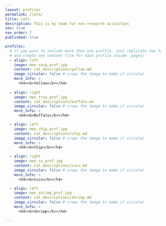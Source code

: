```yaml
---
layout: profiles
permalink: /cats/
title: Cats
description: This is my team for non-research activities
nav: true
nav_order: 7
published: true

profiles:
  # if you want to include more than one profile, just replicate the following block
  # and create one content file for each profile inside _pages/
  - align: left
    image: meo_vang_prof.jpg
    content: cat_descriptions/yellow.md
    image_circular: false # crops the image to make it circular
    more_info: >
      <h4><b>Yellow</b></h4>
  
  - align: right
    image: meo_trau_prof.jpg
    content: cat_descriptions/buffalo.md
    image_circular: false # crops the image to make it circular
    more_info: >
      <h4><b>Buffalo</b></h4>

  - align: left
    image: meo_chip_prof.jpg
    content: cat_descriptions/chip.md
    image_circular: false # crops the image to make it circular
    more_info: >
      <h4><b>Chip</b></h4>

  - align: right
    image: meo_cu_prof.jpg
    content: cat_descriptions/cucu.md
    image_circular: false # crops the image to make it circular
    more_info: >
      <h4><b>Cucu</b></h4>

  - align: left
    image: meo_shrimp_prof.jpg
    content: cat_descriptions/shrimp.md
    image_circular: false # crops the image to make it circular
    more_info: >
      <h4><b>Shrimp</b></h4>

---
```

